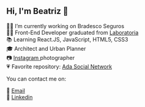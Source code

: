 ## Hi, I'm Beatriz 👋

<p align="left">
  👩‍💻  I’m currently working on Bradesco Seguros <br>
  👩‍🎓 Front-End Developer graduated from <a href="https://www.laboratoria.la/"> Laboratoria </a> <br>
  📚 Learning React.JS, JavaScript, HTML5, CSS3 <br>
  🎓 Architect and Urban Planner <br>
  📷 <a href="https://www.instagram.com/beatrizpenalva_/"> Instagram </a> photographer <br>
  💗 Favorite repository: <a href="https://github.com/beatrizpenalva/ada-social-network"> Ada Social Network </a> <br>
  
  You can contact me on:
  
  💌 <a href="mailto:biapenalva@gmail.com"> Email </a> <br>
  💼 <a href="https://www.linkedin.com/in/beatrizpenalva/"> Linkedin </a> <br>  
</p>

